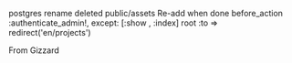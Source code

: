 postgres
rename
deleted public/assets
Re-add when done
before_action :authenticate_admin!, except: [:show , :index]
root :to => redirect('en/projects')


From Gizzard

